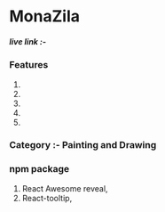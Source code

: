 

# MonaZila

##### live link :- 

### Features 
1. 
2. 
3. 
4. 
5. 


### Category :- Painting and Drawing

### npm package
1.  React Awesome reveal,
2. React-tooltip,
